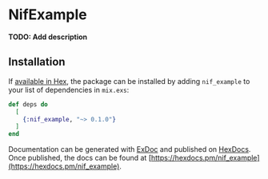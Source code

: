 # NifExample

**TODO: Add description**

## Installation

If [available in Hex](https://hex.pm/docs/publish), the package can be installed
by adding `nif_example` to your list of dependencies in `mix.exs`:

```elixir
def deps do
  [
    {:nif_example, "~> 0.1.0"}
  ]
end
```

Documentation can be generated with [ExDoc](https://github.com/elixir-lang/ex_doc)
and published on [HexDocs](https://hexdocs.pm). Once published, the docs can
be found at [https://hexdocs.pm/nif_example](https://hexdocs.pm/nif_example).

